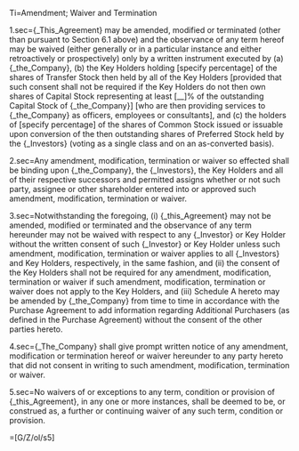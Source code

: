 Ti=Amendment; Waiver and Termination

1.sec={_This_Agreement} may be amended, modified or terminated (other than pursuant to Section 6.1 above) and the observance of any term hereof may be waived (either generally or in a particular instance and either retroactively or prospectively) only by a written instrument executed by (a) {_the_Company}, (b) the Key Holders holding [specify percentage] of the shares of Transfer Stock then held by all of the Key Holders [provided that such consent shall not be required if the Key Holders do not then own shares of Capital Stock representing at least [__]% of the outstanding Capital Stock of {_the_Company}] [who are then providing services to {_the_Company} as officers, employees or consultants], and (c) the holders of [specify percentage] of the shares of Common Stock issued or issuable upon conversion of the then outstanding shares of Preferred Stock held by the {_Investors} (voting as a single class and on an as-converted basis).

2.sec=Any amendment, modification, termination or waiver so effected shall be binding upon {_the_Company}, the {_Investors}, the Key Holders and all of their respective successors and permitted assigns whether or not such party, assignee or other shareholder entered into or approved such amendment, modification, termination or waiver.

3.sec=Notwithstanding the foregoing, (i) {_this_Agreement} may not be amended, modified or terminated and the observance of any term hereunder may not be waived with respect to any {_Investor} or Key Holder without the written consent of such {_Investor} or Key Holder unless such amendment, modification, termination or waiver applies to all {_Investors} and Key Holders, respectively, in the same fashion, and (ii) the consent of the Key Holders shall not be required for any amendment, modification, termination or waiver if such amendment, modification, termination or waiver does not apply to the Key Holders, and (iii) Schedule A hereto may be amended by {_the_Company} from time to time in accordance with the Purchase Agreement to add information regarding Additional Purchasers (as defined in the Purchase Agreement) without the consent of the other parties hereto.

4.sec={_The_Company} shall give prompt written notice of any amendment, modification or termination hereof or waiver hereunder to any party hereto that did not consent in writing to such amendment, modification, termination or waiver.

5.sec=No waivers of or exceptions to any term, condition or provision of {_this_Agreement}, in any one or more instances, shall be deemed to be, or construed as, a further or continuing waiver of any such term, condition or provision.

=[G/Z/ol/s5]
